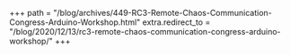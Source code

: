 +++
path = "/blog/archives/449-RC3-Remote-Chaos-Communication-Congress-Arduino-Workshop.html"
extra.redirect_to = "/blog/2020/12/13/rc3-remote-chaos-communication-congress-arduino-workshop/"
+++
